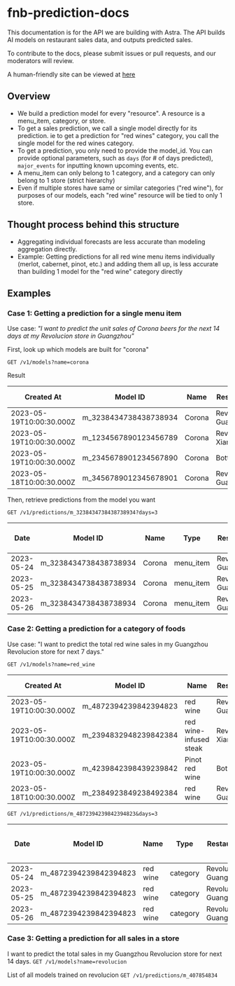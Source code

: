 # fnb-prediction-docs

This documentation is for the API we are building with Astra. The API builds AI models on restaurant sales data, and outputs predicted sales.

To contribute to the docs, please submit issues or pull requests, and our moderators will review.

A human-friendly site can be viewed at [here](https://bump.sh/chingjuiyoung/doc/fnb-prediction)

## Overview

- We build a prediction model for every "resource". A resource is a menu_item, category, or store.
- To get a sales prediction, we call a single model directly for its prediction. ie to get a prediction for "red wines" category, you call the single model for the red wines category.
- To get a prediction, you only need to provide the model_id. You can provide optional parameters, such as `days` (for # of days predicted), `major_events` for inputting known upcoming events, etc.
- A menu_item can only belong to 1 category, and a category can only belong to 1 store (strict hierarchy)
- Even if multiple stores have same or similar categories ("red wine"), for purposes of our models, each "red wine" resource will be tied to only 1 store.

## Thought process behind this structure

- Aggregating individual forecasts are less accurate than modeling aggregation directly. 
- Example: Getting predictions for all red wine menu items individually (merlot, cabernet, pinot, etc.) and adding them all up, is less accurate than building 1 model for the "red wine" category directly

## Examples

### Case 1: Getting a prediction for a single menu item

Use case: *"I want to predict the unit sales of Corona beers for the next 14 days at my Revolucion store in Guangzhou"*

First, look up which models are built for "corona"

`GET /v1/models?name=corona`

Result

| Created At               | Model ID                | Name  | Restaurant           | Type       | Status | Output Type |
|--------------------------|-------------------------|-------|----------------------|------------|--------|-------------|
| 2023-05-19T10:00:30.000Z | m_3238434738438738934   | Corona| Revolucion GuangZhou | menu_item  | ready  | unit        |
| 2023-05-19T10:00:30.000Z | m_1234567890123456789   | Corona| Revolucion Xiamen    | menu_item  | ready  | unit        |
| 2023-05-19T10:00:30.000Z | m_2345678901234567890   | Corona| Bottega              | menu_item  | ready  | unit        |
| 2023-05-18T10:00:30.000Z | m_3456789012345678901   | Corona| Revolucion GuangZhou | menu_item  | failed | unit        |

Then, retrieve predictions from the model you want

`GET /v1/predictions/m_3238434738438738934?days=3`


| Date       | Model ID                | Name  | Type       | Restaurant           | Predicted Avg Sales | Buffered Prediction | Confidence | Manual Adjustment | Status | Created At               | Output Type |
|------------|-------------------------|-------|------------|----------------------|---------------------|---------------------|------------|------------------|--------|--------------------------|-------------|
| 2023-05-24 | m_3238434738438738934   | Corona| menu_item  | Revolucion GuangZhou | 23                  | 29                  | 0.95       | 3                | ready  | 2023-05-24T10:00:30.000Z | unit        |
| 2023-05-25 | m_3238434738438738934   | Corona| menu_item  | Revolucion GuangZhou | 25                  | 31                  | 0.94       | 4                | ready  | 2023-05-25T10:00:30.000Z | unit        |
| 2023-05-26 | m_3238434738438738934   | Corona| menu_item  | Revolucion GuangZhou | 27                  | 33                  | 0.92       | 2                | ready  | 2023-05-26T10:00:30.000Z | unit        |

### Case 2: Getting a prediction for a category of foods

Use case: "I want to predict the total red wine sales in my Guangzhou Revolucion store for next 7 days."

`GET /v1/models?name=red_wine`

| Created At               | Model ID                | Name  | Restaurant           | Type       | Status | Output Type |
|--------------------------|-------------------------|-------|----------------------|------------|--------|-------------|
| 2023-05-19T10:00:30.000Z | m_4872394239842394823   | red wine | Revolucion GuangZhou | category  | ready  | revenue        |
| 2023-05-19T10:00:30.000Z | m_2394832948239842384   | red wine-infused steak | Revolucion Xiamen    | menu_item  | ready  | unit        |
| 2023-05-19T10:00:30.000Z | m_4239842398439239842   | Pinot red wine | Bottega              | menu_item  | ready  | revenue        |
| 2023-05-18T10:00:30.000Z | m_2384923849238492384   | red wine | Revolucion GuangZhou | category  | failed | revenue        |


`GET /v1/predictions/m_4872394239842394823&days=3`

| Date       | Model ID                | Name  | Type       | Restaurant           | Predicted Avg Sales (RMB) | Buffered Prediction (RMB) | Confidence | Manual Adjustment | Output Type |
|------------|-------------------------|-------|------------|----------------------|---------------------------|---------------------------|------------|------------------|-------------|
| 2023-05-24 | m_4872394239842394823   | red wine | category  | Revolucion GuangZhou | 2300                    | 2900                      | 0.95       | 3                | revenue     |
| 2023-05-25 | m_4872394239842394823   | red wine | category  | Revolucion GuangZhou | 2500                    | 3100                      | 0.94       | 4                | revenue     |
| 2023-05-26 | m_4872394239842394823   | red wine | category  | Revolucion GuangZhou | 2700                    | 3300                      | 0.92       | 2                | revenue     |

### Case 3: Getting a prediction for all sales in a store

I want to predict the total sales in my Guangzhou Revolucion store for next 14 days.
`GET /v1/models?name=revolucion`

List of all models trained on revolucion
`GET /v1/predictions/m_407854834`
